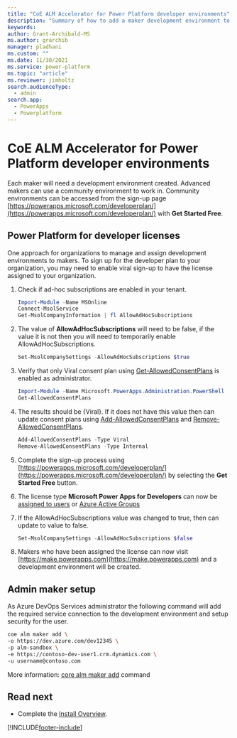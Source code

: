 ```yaml
---
title: "CoE ALM Accelerator for Power Platform developer environments"
description: "Summary of how to add a maker development environment to the ALM Accelerator using the Center of Excellence (CoE) Command Line Interface (CLI)"
keywords: 
author: Grant-Archibald-MS
ms.author: grarchib
manager: pladhani
ms.custom: ""
ms.date: 11/30/2021
ms.service: power-platform
ms.topic: "article"
ms.reviewer: jimholtz
search.audienceType: 
  - admin
search.app: 
  - PowerApps
  - Powerplatform
---
```


# CoE ALM Accelerator for Power Platform developer environments

Each maker will need a development environment created. Advanced makers can use a community environment to work in. Community environments can be accessed from the sign-up page [https://powerapps.microsoft.com/developerplan/](https://powerapps.microsoft.com/developerplan/) with **Get Started Free**.

## Power Platform for developer licenses

One approach for organizations to manage and assign development environments to makers. To sign up for the developer plan to your organization, you may need to enable viral sign-up to have the license assigned to your organization.

1. Check if ad-hoc subscriptions are enabled in your tenant.

   ```powershell
   Import-Module -Name MSOnline
   Connect-MsolService
   Get-MsolCompanyInformation | fl AllowAdHocSubscriptions
   ```

1. The value of **AllowAdHocSubscriptions** will need to be false, if the value it is not then you will need to temporarily enable AllowAdHocSubscriptions.

   ```powershell
   Set-MsolCompanySettings -AllowAdHocSubscriptions $true 
   ```

1. Verify that only Viral consent plan using [Get-AllowedConsentPlans](/powershell/module/microsoft.powerapps.administration.powershell/get-allowedconsentplans) is enabled as administrator.

   ```powershell
   Import-Module -Name Microsoft.PowerApps.Administration.PowerShell
   Get-AllowedConsentPlans
   ```

1. The results should be {Viral}. If it does not have this value then can update consent plans using [Add-AllowedConsentPlans](/powershell/module/microsoft.powerapps.administration.powershell/add-allowedconsentplans) and [Remove-AllowedConsentPlans](/powershell/module/microsoft.powerapps.administration.powershell/remove-allowedconsentplans).

   ```powershell
   Add-AllowedConsentPlans -Type Viral
   Remove-AllowedConsentPlans -Type Internal
   ```

1. Complete the sign-up process using [https://powerapps.microsoft.com/developerplan/](https://powerapps.microsoft.com/developerplan/) by selecting the **Get Started Free** button.

1. The license type **Microsoft Power Apps for Developers** can now be [assigned to users](/microsoft-365/admin/manage/assign-licenses-to-users) or [Azure Active Groups](/azure/active-directory/enterprise-users/licensing-groups-assign)

1. If the AllowAdHocSubscriptions value was changed to true, then can update to value to false.

   ```powershell
   Set-MsolCompanySettings -AllowAdHocSubscriptions $false 
   ```

1. Makers who have been assigned the license can now visit [https://make.powerapps.com](https://make.powerapps.com) and a development environment will be created.

## Admin maker setup

As Azure DevOps Services administrator the following command will add the required service connection to the development environment and setup security for the user.

   ```bash
   coe alm maker add \
   -o https://dev.azure.com/dev12345 \
   -p alm-sandbox \
   -e https://contoso-dev-user1.crm.dynamics.com \
   -u username@contoso.com
   ```

More information: [core alm maker add](https://github.com/microsoft/coe-starter-kit/tree/main/coe-cli/docs/help/alm/maker/add.md) command

## Read next

- Complete the [Install Overview](./overview.md#install-overview).

[!INCLUDE[footer-include](../../../../includes/footer-banner.md)]
